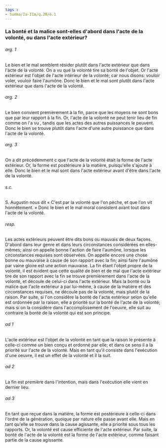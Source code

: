 ```yaml
---
tags : 
- Summa/Ia-IIæ/q.20/a.1
---
```


### La bonté et la malice sont-elles d'abord dans l'acte de la volonté, ou dans l'acte extérieur?

###### arg. 1
Le bien et le mal semblent résider plutôt dans l'acte extérieur que dans l'acte de la volonté. On a vu que la volonté tire sa bonté de l'objet. Or l'acte extérieur est l'objet de l'acte intérieur de la volonté; car nous disons: vouloir voler, vouloir faire l'aumône. Donc le bien et le mal sont plutôt dans l'acte extérieur que dans l'acte de la volonté. 

###### arg. 2
Le bien convient premièrement à la fin, parce que les moyens ne sont bons que par leur rapport à la fin. Or, l'acte de la volonté ne peut tenir lieu de fin comme on l'a vu , tandis que les actes des autres puissances le peuvent. Donc le bien se trouve plutôt dans l'acte d'une autre puissance que dans l'acte de la volonté. 

###### arg. 3
On a dit précédemment c que l'acte de la volonté était la forme de l'acte extérieur. Or, la forme est postérieure à la matière, puisqu'elle s'ajoute à elle. Donc le bien et le mal sont dans l'acte extérieur avant d'être dans l'acte de la volonté. 

###### s.c.
S. Augustin nous dit « C'est par la volonté que l'on pèche, et que l'on vit honnêtement. » Donc le bien et le mal moral consistent avant tout dans l'acte de la volonté. 

###### resp.
Les actes extérieurs peuvent être dits bons ou mauvais de deux façons. D'abord dans leur genre et dans leurs circonstances considérées en elles-mêmes; ainsi on appelle bonne l'action de faire l'aumône, lorsque les circonstances requises sont observées. On appelle encore une chose bonne ou mauvaise à cause de son rapport avec la fin; ainsi faire l'aumône par vaine gloire est une action mauvaise. La fin étant l'objet propre de la volonté, il est évident que cette qualité de bien et de mal que l'acte extérieur tire de son rapport avec la fin se trouve premièrement dans l'acte de la volonté, et découle de celui-ci dans l'acte extérieur. Mais la bonté ou la malice que l'acte extérieur a par lui-même, à cause de la matière et des circonstances requises, ne découle pas de la volonté, mais plutôt de la raison. Par suite, si l'on considère la bonté de l'acte extérieur selon qu'elle est ordonnée par la raison, elle a priorité sur la bonté de l'acte de la volonté; mais si on la considère dans l'accomplissement de l'oeuvre, elle suit au contraire la bonté de la volonté qui est son principe. 

###### ad 1
L'acte extérieur est l'objet de la volonté en tant que la raison le présente à celle-ci comme un bien conçu et ordonné par elle; et dans ce sens il a la priorité sur l'acte de la volonté. Mais en tant qu'il consiste dans l'exécution d'une oeuvre, il est un effet de la volonté et il la suit. 

###### ad 2
La fin est première dans l'intention, mais dans l'exécution elle vient en dernier lieu. 

###### ad 3
En tant que reçue dans la matière, la forme est postérieure à celle-ci dans l'ordre de la génération, quoique par nature elle passe avant elle. Mais en tant qu'elle se trouve dans la cause agissante, elle a priorité sous tous les rapports. Or, la volonté est cause efficiente de l'acte extérieur. Par suite, la bonté de l'acte de la volonté est la forme de l'acte extérieur, comme faisant partie de la cause agissante. 

